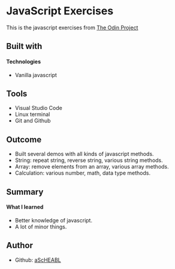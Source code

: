 # JavaScript Exercises

This is the javascript exercises from [The Odin Project](https://www.theodinproject.com/lessons/foundations-fundamentals-part-4) <br>

## Built with <br>
#### Technologies <br>

- Vanilla javascript

## Tools <br>

- Visual Studio Code <br>
- Linux terminal <br>
- Git and Github <br>

## Outcome <br>

- Built several demos with all kinds of javascript methods. <br>
- String: repeat string, reverse string, various string methods. <br>
- Array: remove elements from an array, various array methods. <br>
- Calculation: various number, math, data type methods. <br>

## Summary <br>

#### What I learned <br>

- Better knowledge of javascript.
- A lot of minor things.

## Author

- Github: [aScHEABL](https://github.com/aScHEABL)
